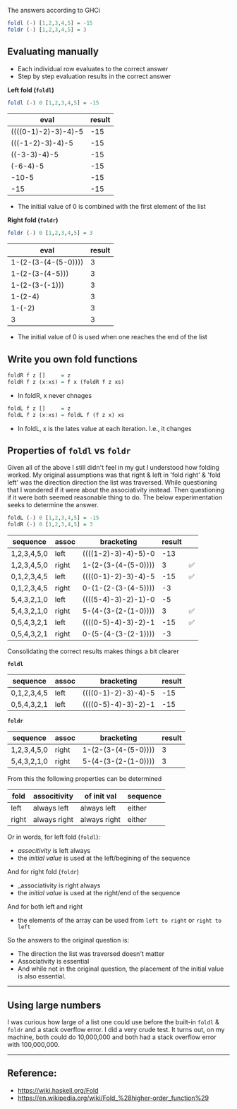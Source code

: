 The answers according to GHCi

```haskell
foldl (-) [1,2,3,4,5] = -15
foldr (-) [1,2,3,4,5] = 3
```

## Evaluating manually

- Each individual row evaluates to the correct answer
- Step by step evaluation results in the correct answer

**Left fold (`foldl`)**

```haskell
foldl (-) 0 [1,2,3,4,5] = -15
```

| eval                | result |
| ------------------- | ------ |
| ((((0-1)-2)-3)-4)-5 | -15    |
| (((-1-2)-3)-4)-5    | -15    |
| ((-3-3)-4)-5        | -15    |
| (-6-4)-5            | -15    |
| -10-5               | -15    |
| -15                 | -15    |

- The initial value of 0 is combined with the first element of the list

**Right fold (`foldr`)**

```haskell
foldr (-) 0 [1,2,3,4,5] = 3
```

| eval                | result |
| ------------------- | ------ |
| 1-(2-(3-(4-(5-0)))) | 3      |
| 1-(2-(3-(4-5)))     | 3      |
| 1-(2-(3-(-1)))      | 3      |
| 1-(2-4)             | 3      |
| 1-(-2)              | 3      |
| 3                   | 3      |

- The initial value of 0 is used when one reaches the end of the list

## Write you own fold functions

```haskell
foldR f z []     = z
foldR f z (x:xs) = f x (foldR f z xs)
```

- In foldR, x never chnages

```haskell
foldL f z []     = z
foldL f z (x:xs) = foldL f (f z x) xs
```

- In foldL, x is the lates value at each iteration. I.e., it changes

## Properties of `foldl` vs `foldr`

Given all of the above I still didn't feel in my gut I understood how folding worked. My original assumptions was that right & left in 'fold right' & 'fold left' was the direction direction the list was traversed. While questioning that I wondered if it were about the associativity instead. Then questioning if it were both seemed reasonable thing to do. The below experimentation seeks to determine the answer.

```haskell
foldL (-) 0 [1,2,3,4,5] = -15
foldR (-) 0 [1,2,3,4,5] = 3
```

| sequence    | assoc | bracketing          | result |     |
| ----------- | ----- | ------------------- | ------ | --- |
| 1,2,3,4,5,0 | left  | ((((1-2)-3)-4)-5)-0 | -13    |     |
| 1,2,3,4,5,0 | right | 1-(2-(3-(4-(5-0)))) | 3      | ✅  |
| 0,1,2,3,4,5 | left  | ((((0-1)-2)-3)-4)-5 | -15    | ✅  |
| 0,1,2,3,4,5 | right | 0-(1-(2-(3-(4-5)))) | -3     |     |
| 5,4,3,2,1,0 | left  | ((((5-4)-3)-2)-1)-0 | -5     |     |
| 5,4,3,2,1,0 | right | 5-(4-(3-(2-(1-0)))) | 3      | ✅  |
| 0,5,4,3,2,1 | left  | ((((0-5)-4)-3)-2)-1 | -15    | ✅  |
| 0,5,4,3,2,1 | right | 0-(5-(4-(3-(2-1)))) | -3     |     |

Consolidating the correct results makes things a bit clearer

**`foldl`**

| sequence    | assoc | bracketing          | result |
| ----------- | ----- | ------------------- | ------ |
| 0,1,2,3,4,5 | left  | ((((0-1)-2)-3)-4)-5 | -15    |
| 0,5,4,3,2,1 | left  | ((((0-5)-4)-3)-2)-1 | -15    |

**`foldr`**

| sequence    | assoc | bracketing          | result |
| ----------- | ----- | ------------------- | ------ |
| 1,2,3,4,5,0 | right | 1-(2-(3-(4-(5-0)))) | 3      |
| 5,4,3,2,1,0 | right | 5-(4-(3-(2-(1-0)))) | 3      |

From this the following properties can be determined

| fold  | associtivity | of init val  | sequence |
| ----- | ------------ | ------------ | -------- |
| left  | always left  | always left  | either   |
| right | always right | always right | either   |

Or in words, for left fold (`foldl`):

- _associtivity_ is left always
- the _initial value_ is used at the left/begining of the sequence

And for right fold (`foldr`)

- \_associativity is right always
- the _initial value_ is used at the right/end of the sequence

And for both left and right

- the elements of the array can be used from `left to right` or `right to left`

So the answers to the original question is:

- The direction the list was traversed doesn't matter
- Associativity is essential
- And while not in the original question, the placement of the initial value is also essential.


---

## Using large numbers

I was curious how large of a list one could use before the built-in `foldl` & `foldr` and a stack overflow error. I did a very crude test. It turns out, on my machine, both could do 10,000,000 and both had a stack overflow error with 100,000,000.



---

## Reference:

- https://wiki.haskell.org/Fold
- https://en.wikipedia.org/wiki/Fold_%28higher-order_function%29
